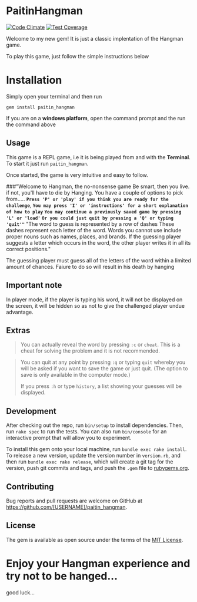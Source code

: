 # PaitinHangman
[![Code Climate](https://codeclimate.com/github/andela-mpitan/paitin_hangman/badges/gpa.svg)](https://codeclimate.com/github/andela-mpitan/paitin_hangman) [![Test Coverage](https://codeclimate.com/github/andela-mpitan/paitin_hangman/badges/coverage.svg)](https://codeclimate.com/github/andela-mpitan/paitin_hangman/coverage)

Welcome to my new gem! It is just a classic implentation of the Hangman game.

To play this game, just follow the simple instructions below


# Installation

Simply open your terminal and then run

 ```gem install paitin_hangman```
 
 If you are on a **windows platform**, open the command prompt and the run the command above
 



## Usage

This game is a REPL game, i.e it is being played from and with the **Terminal**. To start it just run `paitin_hangman`.

Once started, the game is very intuitive and easy to follow.

###"Welcome to Hangman, the no-nonsense game
  Be smart, then you live. if not, you'll have to die by Hanging.
    You have a couple of options to pick from.....
    **`Press 'P' or 'play' if you think you are ready for the challenge`**,
    **`You may press 'I' or 'instructions' for a short explanation of how to play`**
    **`You may continue a previously saved game by pressing 'L' or 'load'`**
    **`Or you could just quit by pressing a 'Q' or typing 'quit'"`**
    "The word to guess is represented by a row of dashes
    These dashes represent each letter of the word.
    Words you cannot use include proper nouns such as names, places, and brands.
    If the guessing player suggests a letter which occurs in the word,
    the other player writes it in all its correct positions."
    
The guessing player must guess all of the letters of the word within a limited amount of chances. Faiure to do so will result in his death by hanging

## Important note
In player mode, if the player is typing his word, it will not be displayed on the screen, it will be hidden so as not to give the challenged player undue advantage.


## Extras
>You can actually reveal the word by pressing `:c` or `cheat`. This is a cheat for solving the problem and it is not recommended.

>You can quit at any point by pressing `:q` or typing `quit` whereby you will be asked if you want to save the game or just quit. (The option to save is only available in the computer mode.)
>
>If you press `:h` or type `history`, a list showing your guesses will be displayed.


## Development

After checking out the repo, run `bin/setup` to install dependencies. Then, run `rake spec` to run the tests. You can also run `bin/console` for an interactive prompt that will allow you to experiment.

To install this gem onto your local machine, run `bundle exec rake install`. To release a new version, update the version number in `version.rb`, and then run `bundle exec rake release`, which will create a git tag for the version, push git commits and tags, and push the `.gem` file to [rubygems.org](https://rubygems.org).

## Contributing

Bug reports and pull requests are welcome on GitHub at https://github.com/[USERNAME]/paitin_hangman.


## License

The gem is available as open source under the terms of the [MIT License](http://opensource.org/licenses/MIT).


# Enjoy your Hangman experience and try not to be hanged...
good luck...

